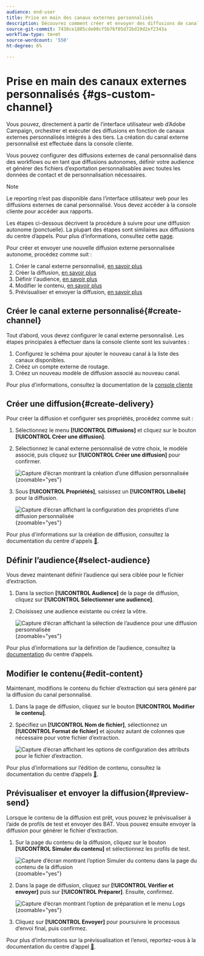 ```yaml
---
audience: end-user
title: Prise en main des canaux externes personnalisés
description: Découvrez comment créer et envoyer des diffusions de canal externe personnalisées avec Adobe Campaign Web
source-git-commit: 7438ce1805cde00cf5b76f05d72bd19d2ef2343a
workflow-type: tm+mt
source-wordcount: '550'
ht-degree: 6%

---
```


# Prise en main des canaux externes personnalisés {#gs-custom-channel}

Vous pouvez, directement à partir de l’interface utilisateur web d’Adobe Campaign, orchestrer et exécuter des diffusions en fonction de canaux externes personnalisés intégrés à des tiers. La création du canal externe personnalisé est effectuée dans la console cliente.

Vous pouvez configurer des diffusions externes de canal personnalisé dans des workflows ou en tant que diffusions autonomes, définir votre audience et générer des fichiers d’exportation personnalisables avec toutes les données de contact et de personnalisation nécessaires.

>[!NOTE]
>
>Le reporting n’est pas disponible dans l’interface utilisateur web pour les diffusions externes de canal personnalisé. Vous devez accéder à la console cliente pour accéder aux rapports.

Les étapes ci-dessous décrivent la procédure à suivre pour une diffusion autonome (ponctuelle). La plupart des étapes sont similaires aux diffusions du centre d’appels. Pour plus d’informations, consultez cette [page](../call-center/create-call-center.md).

Pour créer et envoyer une nouvelle diffusion externe personnalisée autonome, procédez comme suit :

1. Créer le canal externe personnalisé, [en savoir plus](#create-channel)
1. Créer la diffusion, [en savoir plus](#create-delivery)
1. Définir l&#39;audience, [en savoir plus](#select-audience)
1. Modifier le contenu, [en savoir plus](#edit-content)
1. Prévisualiser et envoyer la diffusion, [en savoir plus](#preview-send)

## Créer le canal externe personnalisé{#create-channel}

Tout d’abord, vous devez configurer le canal externe personnalisé. Les étapes principales à effectuer dans la console cliente sont les suivantes :

1. Configurez le schéma pour ajouter le nouveau canal à la liste des canaux disponibles.
1. Créez un compte externe de routage.
1. Créez un nouveau modèle de diffusion associé au nouveau canal.

Pour plus d’informations, consultez la documentation de la [console cliente](https://experienceleague.adobe.com/docs/campaign/campaign-v8/send/custom-channel.html)

## Créer une diffusion{#create-delivery}

Pour créer la diffusion et configurer ses propriétés, procédez comme suit :

1. Sélectionnez le menu **[!UICONTROL Diffusions]** et cliquez sur le bouton **[!UICONTROL Créer une diffusion]**.

1. Sélectionnez le canal externe personnalisé de votre choix, le modèle associé, puis cliquez sur **[!UICONTROL Créer une diffusion]** pour confirmer.

   ![Capture d’écran montrant la création d’une diffusion personnalisée](assets/cus-create.png){zoomable="yes"}


1. Sous **[!UICONTROL Propriétés]**, saisissez un **[!UICONTROL Libellé]** pour la diffusion.

   ![Capture d’écran affichant la configuration des propriétés d’une diffusion personnalisée](assets/cus-properties.png){zoomable="yes"}

Pour plus d&#39;informations sur la création de diffusion, consultez la documentation du centre d&#39;appels [&#128279;](../call-center/create-call-center.md#create-delivery).

## Définir l’audience{#select-audience}

Vous devez maintenant définir l’audience qui sera ciblée pour le fichier d’extraction.

1. Dans la section **[!UICONTROL Audience]** de la page de diffusion, cliquez sur **[!UICONTROL Sélectionner une audience]**.

1. Choisissez une audience existante ou créez la vôtre.

   ![Capture d’écran affichant la sélection de l’audience pour une diffusion personnalisée](assets/cc-audience2.png){zoomable="yes"}

Pour plus d’informations sur la définition de l’audience, consultez la [documentation](../call-center/create-call-center.md#select-audience) du centre d’appels.

## Modifier le contenu{#edit-content}

Maintenant, modifions le contenu du fichier d’extraction qui sera généré par la diffusion du canal personnalisé.

1. Dans la page de diffusion, cliquez sur le bouton **[!UICONTROL Modifier le contenu]**.

1. Spécifiez un **[!UICONTROL Nom de fichier]**, sélectionnez un **[!UICONTROL Format de fichier]** et ajoutez autant de colonnes que nécessaire pour votre fichier d’extraction.

   ![Capture d’écran affichant les options de configuration des attributs pour le fichier d’extraction.](assets/cc-content-attributes.png)

Pour plus d’informations sur l’édition de contenu, consultez la documentation du centre d’appels [&#128279;](../call-center/create-call-center.md#edit-content).

## Prévisualiser et envoyer la diffusion{#preview-send}

Lorsque le contenu de la diffusion est prêt, vous pouvez le prévisualiser à l’aide de profils de test et envoyer des BAT. Vous pouvez ensuite envoyer la diffusion pour générer le fichier d’extraction.

1. Sur la page du contenu de la diffusion, cliquez sur le bouton **[!UICONTROL Simuler du contenu]** et sélectionnez les profils de test.

   ![Capture d’écran montrant l’option Simuler du contenu dans la page du contenu de la diffusion](assets/cus-simulate.png){zoomable="yes"}

1. Dans la page de diffusion, cliquez sur **[!UICONTROL Vérifier et envoyer]** puis sur **[!UICONTROL Préparer]**. Ensuite, confirmez.

   ![Capture d’écran montrant l’option de préparation et le menu Logs](assets/cus-prepare.png){zoomable="yes"}

1. Cliquez sur **[!UICONTROL Envoyer]** pour poursuivre le processus d’envoi final, puis confirmez.

Pour plus d’informations sur la prévisualisation et l’envoi, reportez-vous à la documentation du centre d’appel [&#128279;](../call-center/create-call-center.md#preview-send).
